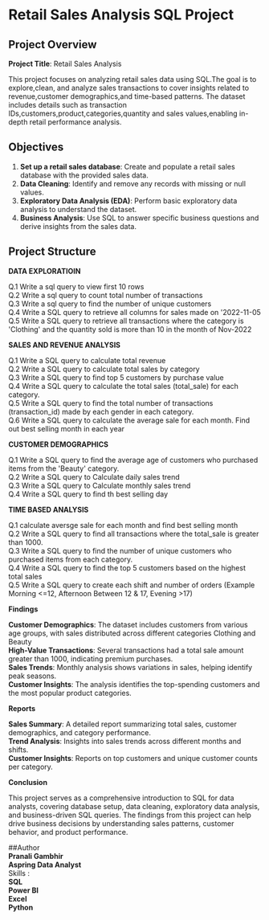# Retail Sales Analysis SQL Project

## Project Overview

**Project Title**: Retail Sales Analysis  

This project focuses on analyzing retail sales data using SQL.The goal is to explore,clean, and analyze sales transactions to cover insights related to revenue,customer demographics,and time-based patterns.
The dataset includes details such as transaction IDs,customers,product,categories,quantity and sales values,enabling in-depth retail performance analysis.

## Objectives

1. **Set up a retail sales database**: Create and populate a retail sales database with the provided sales data.
2. **Data Cleaning**: Identify and remove any records with missing or null values.
3. **Exploratory Data Analysis (EDA)**: Perform basic exploratory data analysis to understand the dataset.
4. **Business Analysis**: Use SQL to answer specific business questions and derive insights from the sales data.


## Project Structure

**DATA EXPLORATIOIN**

Q.1 Write a sql query to view first 10 rows  
Q.2 Write a sql query to count total number of transactions  
Q.3 Write a sql query to find the number of unique customers  
Q.4 Write a SQL query to retrieve all columns for sales made on '2022-11-05  
Q.5 Write a SQL query to retrieve all transactions where the category is 'Clothing' and the quantity sold is more than 10 in the month of Nov-2022  


**SALES AND REVENUE ANALYSIS**

Q.1 Write a SQL query to calculate total revenue  
Q.2 Write a SQL query to calculate total sales by category  
Q.3 Write a SQL query to find top 5 customers by purchase value  
Q.4 Write a SQL query to calculate the total sales (total_sale) for each category.  
Q.5 Write a SQL query to find the total number of transactions (transaction_id) made by each gender in each category.  
Q.6 Write a SQL query to calculate the average sale for each month. Find out best selling month in each year  


**CUSTOMER DEMOGRAPHICS**

Q.1 Write a SQL query to find the average age of customers who purchased items from the 'Beauty' category.  
Q.2 Write a SQL query to Calculate daily sales trend  
Q.3 Write a SQL query to Calculate monthly sales trend  
Q.4 Write a SQL query to find th best selling day  


**TIME BASED ANALYSIS**

Q.1 calculate aversge sale for each month and find best selling month  
Q.2 Write a SQL query to find all transactions where the total_sale is greater than 1000.  
Q.3 Write a SQL query to find the number of unique customers who purchased items from each category.  
Q.4 Write a SQL query to find the top 5 customers based on the highest total sales  
Q.5 Write a SQL query to create each shift and number of orders (Example Morning <=12, Afternoon Between 12 & 17, Evening >17)

**Findings**  

**Customer Demographics**: The dataset includes customers from various age groups, with sales distributed across different categories Clothing and Beauty  
**High-Value Transactions**: Several transactions had a total sale amount greater than 1000, indicating premium purchases.  
**Sales Trends**: Monthly analysis shows variations in sales, helping identify peak seasons.  
**Customer Insights**: The analysis identifies the top-spending customers and the most popular product categories.

 **Reports**  
 
  **Sales Summary**: A detailed report summarizing total sales, customer demographics, and category performance.  
  **Trend Analysis**: Insights into sales trends across different months and shifts.  
  **Customer Insights**: Reports on top customers and unique customer counts per category.  
  
  

**Conclusion**

This project serves as a comprehensive introduction to SQL for data analysts, covering database setup, data cleaning, exploratory data analysis, and business-driven SQL queries. The findings from this project can help drive business decisions by understanding sales patterns, customer behavior, and product performance.

##Author  
**Pranali Gambhir**  
**Aspring Data Analyst**  
Skills :  
**SQL**  
**Power BI**  
**Excel**  
**Python**







